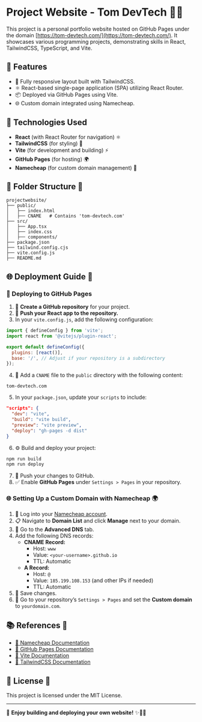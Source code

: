 # Project Website - Tom DevTech 🚀✨

This project is a personal portfolio website hosted on GitHub Pages under the domain [https://tom-devtech.com/](https://tom-devtech.com/). It showcases various programming projects, demonstrating skills in React, TailwindCSS, TypeScript, and Vite.

## 🌟 Features
- 📱 Fully responsive layout built with TailwindCSS.
- ⚛️ React-based single-page application (SPA) utilizing React Router.
- 📦 Deployed via GitHub Pages using Vite.
- 🌐 Custom domain integrated using Namecheap.

## 🚀 Technologies Used
- **React** (with React Router for navigation) ⚛️
- **TailwindCSS** (for styling) 🎨
- **Vite** (for development and building) ⚡
- **GitHub Pages** (for hosting) 🌍
- **Namecheap** (for custom domain management) 🔑

## 📂 Folder Structure 📁
```
projectwebsite/
├── public/
│   ├── index.html
│   ├── CNAME   # Contains 'tom-devtech.com'
├── src/
│   ├── App.tsx
│   ├── index.css
│   ├── components/
├── package.json
├── tailwind.config.cjs
├── vite.config.js
├── README.md
```

## 🌐 Deployment Guide 🌟

### 🚀 Deploying to GitHub Pages
1. 🌟 **Create a GitHub repository** for your project.
2. 🔼 **Push your React app to the repository.**
3. In your `vite.config.js`, add the following configuration:
```javascript
import { defineConfig } from 'vite';
import react from '@vitejs/plugin-react';

export default defineConfig({
  plugins: [react()],
  base: '/', // Adjust if your repository is a subdirectory
});
```
4. 📂 Add a `CNAME` file to the `public` directory with the following content:
```
tom-devtech.com
```
5. In your `package.json`, update your `scripts` to include:
```json
"scripts": {
  "dev": "vite",
  "build": "vite build",
  "preview": "vite preview",
  "deploy": "gh-pages -d dist"
}
```
6. ⚙️ Build and deploy your project:
```bash
npm run build
npm run deploy
```
7. 🔼 Push your changes to GitHub.
8. ✅ Enable **GitHub Pages** under `Settings > Pages` in your repository.

### 🌐 Setting Up a Custom Domain with Namecheap 🌍
1. 🔑 Log into your [Namecheap account](https://www.namecheap.com/).
2. 📋 Navigate to **Domain List** and click **Manage** next to your domain.
3. 🔧 Go to the **Advanced DNS** tab.
4. Add the following DNS records:
   - **CNAME Record:**
     - Host: `www`
     - Value: `<your-username>.github.io`
     - TTL: Automatic
   - **A Record:**
     - Host: `@`
     - Value: `185.199.108.153` (and other IPs if needed)
     - TTL: Automatic
5. 💾 Save changes.
6. 🔗 Go to your repository’s `Settings > Pages` and set the **Custom domain** to `yourdomain.com`.

## 📚 References 📖
- [📓 Namecheap Documentation](https://www.namecheap.com/support/)
- [📓 GitHub Pages Documentation](https://docs.github.com/en/pages/getting-started-with-github-pages/about-github-pages)
- [📓 Vite Documentation](https://vitejs.dev/guide/)
- [📓 TailwindCSS Documentation](https://tailwindcss.com/docs/installation)

## 📜 License 🔏
This project is licensed under the MIT License.

---

🎉 **Enjoy building and deploying your own website!** ✨🚀🎨